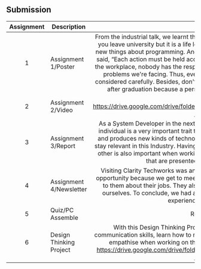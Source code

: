 ## Submission
| Assignment | Description  | Reflection |
| :-----: |  ------ | :-----: | 
| 1 | Assignment 1/Poster | From the industrial talk, we learnt that learning how to program does not stop when you leave university but it is a life long journey. We will always learn and discover new things about programming. Another point that struck us was when Mr. Ridwan said, “Each action must be held accountable”. This point kept reminding us that, in the workplace, nobody has the responsibility to teach you how to do things and the problems we're facing. Thus, every step and decision that we make has to be considered carefully. Besides, don't feel pressured if you don't get a job right away after graduation because a person with ability and talent will not be stifled. | 
| 2 | Assignment 2/Video | Reflection 2 https://drive.google.com/drive/folders/1mvdIr2ND6KDVXZv7Soc6UHQ7nUhDoaTA?usp=sharing | 
| 3 | Assignment 3/Report | As a System Developer in the next four years, being eager to learn and a curious individual is a very important trait to have because technology will always evolve and produces new kinds of technologies that we need to learn and understand to stay relevant in this Industry. Having a good understanding and tolerance with each other is also important when working in teams. Be confident to take opportunities that are presented otherwise others will take it. | 
| 4 | Assignment 4/Newsletter | Visiting Clarity Techworks was an eye opening experience and a great learning opportunity because we get to meet experienced people in their own field and talk to them about their jobs. They also gave us many advice so we could improve ourselves. To conclude, we had a great time during our visit and it was a great experience learning from them. |
| 5 | Quiz/PC Assemble | Reflection Quiz |
| 6 | Design Thinking Project | With this Design Thinking Project, I was given a chance to improve my communication skills, learn how to manage my time despite other courses, and also empathise when working on this project with other team members. Video https://drive.google.com/drive/folders/1XZ7q_m9VGeYJ_lQzetsws1TDdIcyaAQb?usp=sharing |
